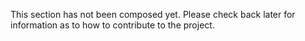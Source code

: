 This section has not been composed yet. Please check back later for information as to how to contribute to the project.